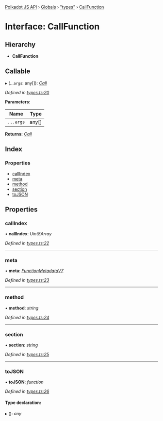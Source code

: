 [Polkadot JS API](../README.md) › [Globals](../globals.md) › ["types"](../modules/_types_.md) › [CallFunction](_types_.callfunction.md)

# Interface: CallFunction

## Hierarchy

* **CallFunction**

## Callable

▸ (...`args`: any[]): *[Call](../classes/_primitive_generic_call_.call.md)*

*Defined in [types.ts:20](https://github.com/polkadot-js/api/blob/a54286c/packages/types/src/types.ts#L20)*

**Parameters:**

Name | Type |
------ | ------ |
`...args` | any[] |

**Returns:** *[Call](../classes/_primitive_generic_call_.call.md)*

## Index

### Properties

* [callIndex](_types_.callfunction.md#callindex)
* [meta](_types_.callfunction.md#meta)
* [method](_types_.callfunction.md#method)
* [section](_types_.callfunction.md#section)
* [toJSON](_types_.callfunction.md#tojson)

## Properties

###  callIndex

• **callIndex**: *Uint8Array*

*Defined in [types.ts:22](https://github.com/polkadot-js/api/blob/a54286c/packages/types/src/types.ts#L22)*

___

###  meta

• **meta**: *[FunctionMetadataV7](_interfaces_metadata_types_.functionmetadatav7.md)*

*Defined in [types.ts:23](https://github.com/polkadot-js/api/blob/a54286c/packages/types/src/types.ts#L23)*

___

###  method

• **method**: *string*

*Defined in [types.ts:24](https://github.com/polkadot-js/api/blob/a54286c/packages/types/src/types.ts#L24)*

___

###  section

• **section**: *string*

*Defined in [types.ts:25](https://github.com/polkadot-js/api/blob/a54286c/packages/types/src/types.ts#L25)*

___

###  toJSON

• **toJSON**: *function*

*Defined in [types.ts:26](https://github.com/polkadot-js/api/blob/a54286c/packages/types/src/types.ts#L26)*

#### Type declaration:

▸ (): *any*
